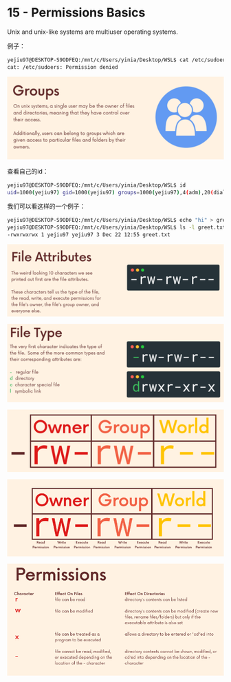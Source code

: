 # 15 - Permissions Basics

Unix and unix-like systems are multiuser operating systems.

例子：

```bash
yejiu97@DESKTOP-S9ODFEQ:/mnt/c/Users/yinia/Desktop/WSL$ cat /etc/sudoers
cat: /etc/sudoers: Permission denied
```

![Untitled](15%20-%20Permissions%20Basics%20d97a4cb0acb14590a01b1f15286345e8/Untitled.png)

查看自己的id：

```bash
yejiu97@DESKTOP-S9ODFEQ:/mnt/c/Users/yinia/Desktop/WSL$ id
uid=1000(yejiu97) gid=1000(yejiu97) groups=1000(yejiu97),4(adm),20(dialout),24(cdrom),25(floppy),27(sudo),29(audio),30(dip),44(video),46(plugdev),118(netdev)
```

我们可以看这样的一个例子：

```bash
yejiu97@DESKTOP-S9ODFEQ:/mnt/c/Users/yinia/Desktop/WSL$ echo "hi" > greet.txt
yejiu97@DESKTOP-S9ODFEQ:/mnt/c/Users/yinia/Desktop/WSL$ ls -l greet.txt
-rwxrwxrwx 1 yejiu97 yejiu97 3 Dec 22 12:55 greet.txt
```

![Untitled](15%20-%20Permissions%20Basics%20d97a4cb0acb14590a01b1f15286345e8/Untitled%201.png)

![Untitled](15%20-%20Permissions%20Basics%20d97a4cb0acb14590a01b1f15286345e8/Untitled%202.png)

![Untitled](15%20-%20Permissions%20Basics%20d97a4cb0acb14590a01b1f15286345e8/Untitled%203.png)

![Untitled](15%20-%20Permissions%20Basics%20d97a4cb0acb14590a01b1f15286345e8/Untitled%204.png)

![Untitled](15%20-%20Permissions%20Basics%20d97a4cb0acb14590a01b1f15286345e8/Untitled%205.png)